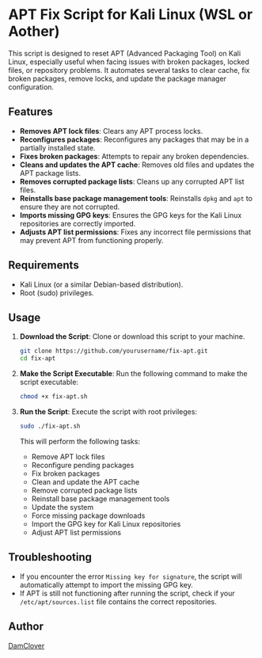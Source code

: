 # APT Fix Script for Kali Linux (WSL or Aother)

This script is designed to reset APT (Advanced Packaging Tool) on Kali Linux, especially useful when facing issues with broken packages, locked files, or repository problems. It automates several tasks to clear cache, fix broken packages, remove locks, and update the package manager configuration.

## Features
- **Removes APT lock files**: Clears any APT process locks.
- **Reconfigures packages**: Reconfigures any packages that may be in a partially installed state.
- **Fixes broken packages**: Attempts to repair any broken dependencies.
- **Cleans and updates the APT cache**: Removes old files and updates the APT package lists.
- **Removes corrupted package lists**: Cleans up any corrupted APT list files.
- **Reinstalls base package management tools**: Reinstalls `dpkg` and `apt` to ensure they are not corrupted.
- **Imports missing GPG keys**: Ensures the GPG keys for the Kali Linux repositories are correctly imported.
- **Adjusts APT list permissions**: Fixes any incorrect file permissions that may prevent APT from functioning properly.

## Requirements
- Kali Linux (or a similar Debian-based distribution).
- Root (sudo) privileges.

## Usage

1. **Download the Script**:
   Clone or download this script to your machine.

   ```bash
   git clone https://github.com/yourusername/fix-apt.git
   cd fix-apt
   ```

2. **Make the Script Executable**:
   Run the following command to make the script executable:

   ```bash
   chmod +x fix-apt.sh
   ```

3. **Run the Script**:
   Execute the script with root privileges:

   ```bash
   sudo ./fix-apt.sh
   ```

   This will perform the following tasks:

   * Remove APT lock files
   * Reconfigure pending packages
   * Fix broken packages
   * Clean and update the APT cache
   * Remove corrupted package lists
   * Reinstall base package management tools
   * Update the system
   * Force missing package downloads
   * Import the GPG key for Kali Linux repositories
   * Adjust APT list permissions

## Troubleshooting

* If you encounter the error `Missing key for signature`, the script will automatically attempt to import the missing GPG key.
* If APT is still not functioning after running the script, check if your `/etc/apt/sources.list` file contains the correct repositories.

## Author

[DamClover](https://github.com/damclover)

